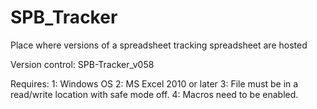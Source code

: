# SPB_Tracker
Place where versions of a spreadsheet tracking spreadsheet are hosted

Version control:
  SPB-Tracker_v058

Requires:
  1: Windows OS
  2: MS Excel 2010 or later
  3: File must be in a read/write location with safe mode off.
  4: Macros need to be enabled.
